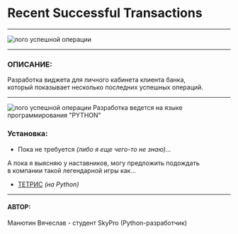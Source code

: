 # Recent Successful Transactions

---

![лого успешной операции](https://sun9-36.userapi.com/impg/TZZTHgd1a88OHlXF4_sq6g2OeyJDlWYQfuKMmQ/awKrMLyrtAA.jpg?size=604x317&quality=95&sign=f7ea3054efa7ae5a9adafbd9c68b92a6&type=album)

---
### ОПИСАНИЕ:
Разработка виджета для личного кабинета клиента банка,  
который показывает несколько последних успешных операций.

---
![лого успешной операции](https://blog.maxford.ru/upload/000/u1/5/d/python-logo-small.png)
Разработка ведется на языке программирования "PYTHON"

### Установка:
- Пока не требуется _(либо я еще чего-то не знаю)..._

А пока я выясняю у наставников, могу предложить подождать  
в компании такой легендарной игры как...
- [ТЕТРИС](https://gist.github.com/silvasur/565419)
  _(на Python)_
---
#### АВТОР:
Манютин Вячеслав - студент SkyPro (Python-разработчик)
